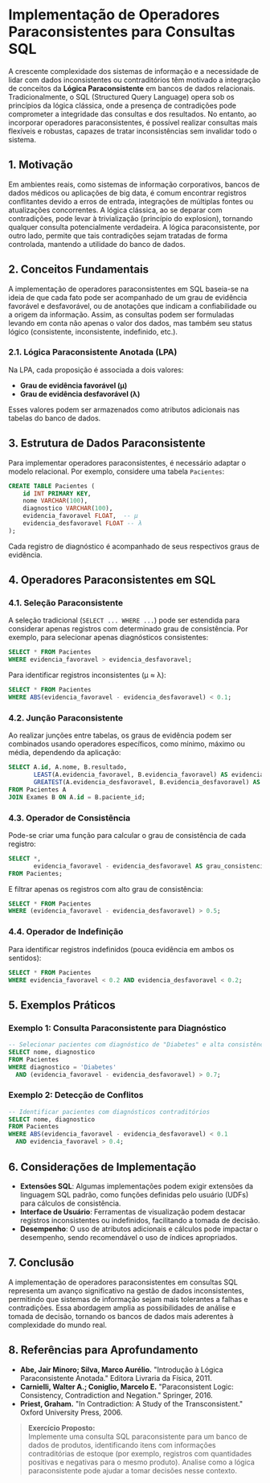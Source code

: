 # Implementação de Operadores Paraconsistentes para Consultas SQL

A crescente complexidade dos sistemas de informação e a necessidade de lidar com dados inconsistentes ou contraditórios têm motivado a integração de conceitos da **Lógica Paraconsistente** em bancos de dados relacionais. Tradicionalmente, o SQL (Structured Query Language) opera sob os princípios da lógica clássica, onde a presença de contradições pode comprometer a integridade das consultas e dos resultados. No entanto, ao incorporar operadores paraconsistentes, é possível realizar consultas mais flexíveis e robustas, capazes de tratar inconsistências sem invalidar todo o sistema.

## 1. Motivação

Em ambientes reais, como sistemas de informação corporativos, bancos de dados médicos ou aplicações de big data, é comum encontrar registros conflitantes devido a erros de entrada, integrações de múltiplas fontes ou atualizações concorrentes. A lógica clássica, ao se deparar com contradições, pode levar à trivialização (princípio do explosion), tornando qualquer consulta potencialmente verdadeira. A lógica paraconsistente, por outro lado, permite que tais contradições sejam tratadas de forma controlada, mantendo a utilidade do banco de dados.

## 2. Conceitos Fundamentais

A implementação de operadores paraconsistentes em SQL baseia-se na ideia de que cada fato pode ser acompanhado de um grau de evidência favorável e desfavorável, ou de anotações que indicam a confiabilidade ou a origem da informação. Assim, as consultas podem ser formuladas levando em conta não apenas o valor dos dados, mas também seu status lógico (consistente, inconsistente, indefinido, etc.).

### 2.1. Lógica Paraconsistente Anotada (LPA)

Na LPA, cada proposição é associada a dois valores:  
- **Grau de evidência favorável (μ)**  
- **Grau de evidência desfavorável (λ)**

Esses valores podem ser armazenados como atributos adicionais nas tabelas do banco de dados.

## 3. Estrutura de Dados Paraconsistente

Para implementar operadores paraconsistentes, é necessário adaptar o modelo relacional. Por exemplo, considere uma tabela `Pacientes`:

```sql
CREATE TABLE Pacientes (
    id INT PRIMARY KEY,
    nome VARCHAR(100),
    diagnostico VARCHAR(100),
    evidencia_favoravel FLOAT,  -- μ
    evidencia_desfavoravel FLOAT -- λ
);
```

Cada registro de diagnóstico é acompanhado de seus respectivos graus de evidência.

## 4. Operadores Paraconsistentes em SQL

### 4.1. Seleção Paraconsistente

A seleção tradicional (`SELECT ... WHERE ...`) pode ser estendida para considerar apenas registros com determinado grau de consistência. Por exemplo, para selecionar apenas diagnósticos consistentes:

```sql
SELECT * FROM Pacientes
WHERE evidencia_favoravel > evidencia_desfavoravel;
```

Para identificar registros inconsistentes (μ ≈ λ):

```sql
SELECT * FROM Pacientes
WHERE ABS(evidencia_favoravel - evidencia_desfavoravel) < 0.1;
```

### 4.2. Junção Paraconsistente

Ao realizar junções entre tabelas, os graus de evidência podem ser combinados usando operadores específicos, como mínimo, máximo ou média, dependendo da aplicação:

```sql
SELECT A.id, A.nome, B.resultado,
       LEAST(A.evidencia_favoravel, B.evidencia_favoravel) AS evidencia_favoravel,
       GREATEST(A.evidencia_desfavoravel, B.evidencia_desfavoravel) AS evidencia_desfavoravel
FROM Pacientes A
JOIN Exames B ON A.id = B.paciente_id;
```

### 4.3. Operador de Consistência

Pode-se criar uma função para calcular o grau de consistência de cada registro:

```sql
SELECT *, 
       evidencia_favoravel - evidencia_desfavoravel AS grau_consistencia
FROM Pacientes;
```

E filtrar apenas os registros com alto grau de consistência:

```sql
SELECT * FROM Pacientes
WHERE (evidencia_favoravel - evidencia_desfavoravel) > 0.5;
```

### 4.4. Operador de Indefinição

Para identificar registros indefinidos (pouca evidência em ambos os sentidos):

```sql
SELECT * FROM Pacientes
WHERE evidencia_favoravel < 0.2 AND evidencia_desfavoravel < 0.2;
```

## 5. Exemplos Práticos

### Exemplo 1: Consulta Paraconsistente para Diagnóstico

```sql
-- Selecionar pacientes com diagnóstico de "Diabetes" e alta consistência
SELECT nome, diagnostico
FROM Pacientes
WHERE diagnostico = 'Diabetes'
  AND (evidencia_favoravel - evidencia_desfavoravel) > 0.7;
```

### Exemplo 2: Detecção de Conflitos

```sql
-- Identificar pacientes com diagnósticos contraditórios
SELECT nome, diagnostico
FROM Pacientes
WHERE ABS(evidencia_favoravel - evidencia_desfavoravel) < 0.1
  AND evidencia_favoravel > 0.4;
```

## 6. Considerações de Implementação

- **Extensões SQL**: Algumas implementações podem exigir extensões da linguagem SQL padrão, como funções definidas pelo usuário (UDFs) para cálculos de consistência.
- **Interface de Usuário**: Ferramentas de visualização podem destacar registros inconsistentes ou indefinidos, facilitando a tomada de decisão.
- **Desempenho**: O uso de atributos adicionais e cálculos pode impactar o desempenho, sendo recomendável o uso de índices apropriados.

## 7. Conclusão

A implementação de operadores paraconsistentes em consultas SQL representa um avanço significativo na gestão de dados inconsistentes, permitindo que sistemas de informação sejam mais tolerantes a falhas e contradições. Essa abordagem amplia as possibilidades de análise e tomada de decisão, tornando os bancos de dados mais aderentes à complexidade do mundo real.

## 8. Referências para Aprofundamento

- **Abe, Jair Minoro; Silva, Marco Aurélio.** "Introdução à Lógica Paraconsistente Anotada." Editora Livraria da Física, 2011.
- **Carnielli, Walter A.; Coniglio, Marcelo E.** "Paraconsistent Logic: Consistency, Contradiction and Negation." Springer, 2016.
- **Priest, Graham.** "In Contradiction: A Study of the Transconsistent." Oxford University Press, 2006.



> **Exercício Proposto:**  
> Implemente uma consulta SQL paraconsistente para um banco de dados de produtos, identificando itens com informações contraditórias de estoque (por exemplo, registros com quantidades positivas e negativas para o mesmo produto). Analise como a lógica paraconsistente pode ajudar a tomar decisões nesse contexto.
